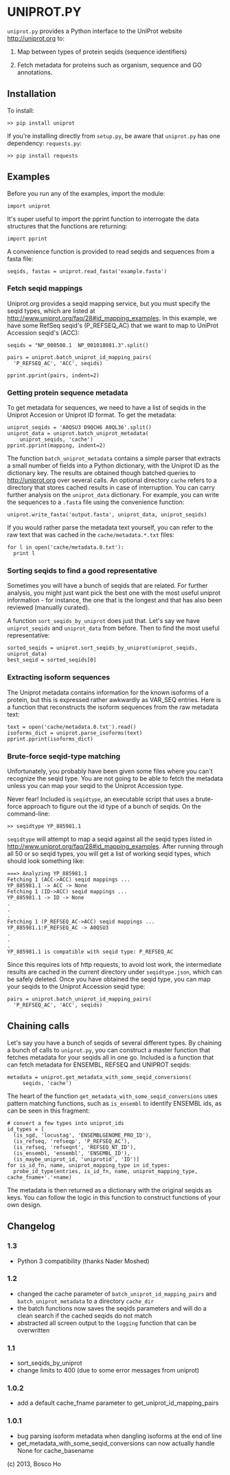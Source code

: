 

# UNIPROT.PY


`uniprot.py` provides a Python interface to the UniProt website <http://uniprot.org> to: 

1. Map between types of protein seqids (sequence identifiers)

2. Fetch metadata for proteins such as organism, sequence and GO annotations.


## Installation

To install:

    >> pip install uniprot

If you're installing directly from `setup.py`, be aware that `uniprot.py` has one dependency: `requests.py`:

    >> pip install requests

## Examples

Before you run any of the examples, import the module:

    import uniprot

It's super useful to import the pprint function to interrogate the data structures that the functions are returning:

    import pprint

A convenience function is provided to read seqids and sequences from a fasta file:

    seqids, fastas = uniprot.read_fasta('example.fasta')


### Fetch seqid mappings

Uniprot.org provides a seqid mapping service, but you must specify the seqid types, which are listed at <http://www.uniprot.org/faq/28#id_mapping_examples>.  In this example, we have some RefSeq seqid's (P_REFSEQ_AC) that we want to map to UniProt Accession seqid's (ACC):

    seqids = "NP_000508.1  NP_001018081.3".split()

    pairs = uniprot.batch_uniprot_id_mapping_pairs(
      'P_REFSEQ_AC', 'ACC', seqids)

    pprint.pprint(pairs, indent=2)


### Getting protein sequence metadata

To get metadata for sequences, we need to have a list of seqids in the Uniprot Accesion or Uniprot ID format. To get the metadata:

    uniprot_seqids = 'A0QSU3 D9QCH6 A0QL36'.split()
    uniprot_data = uniprot.batch_uniprot_metadata(
        uniprot_seqids, 'cache')
    pprint.pprint(mapping, indent=2)

The function `batch_uniprot_metadata` contains a simple parser that extracts a small number of fields into a Python dictionary, with the Uniprot ID as the dictionary key. The results are obtained though batched queries to http://uniprot.org over several calls. An optional directory `cache` refers to a directory that stores cached results in case of interruption. You can carry further analysis on the `uniprot_data` dictionary. For example, you can write the sequences to a `.fasta` file using the convenience
function:

    uniprot.write_fasta('output.fasta', uniprot_data, uniprot_seqids)

If you would rather parse the metadata text yourself, you can refer to the raw text that was cached in the `cache/metadata.*.txt` files:

    for l in open('cache/metadata.0.txt'):
      print l

### Sorting seqids to find a good representative

Sometimes you will have a bunch of seqids that are related. For further analysis, you might just want pick the best one with the most useful uniprot information - for instance, the one that is the longest and that has also been reviewed (manually curated). 

A function `sort_seqids_by_uniprot` does just that. Let's say we have `uniprot_seqids` and `uniprot_data` from before. Then to find the most useful representative:
 
    sorted_seqids = uniprot.sort_seqids_by_uniprot(uniprot_seqids, uniprot_data)
    best_seqid = sorted_seqids[0]

### Extracting isoform sequences

The Uniprot metadata contains information for the known isoforms of a protein, but this is expressed rather awkwardly as VAR_SEQ entries. Here is a function that reconstructs the isoform sequences from the raw metadata text:
  
    text = open('cache/metadata.0.txt').read()
    isoforms_dict = uniprot.parse_isoforms(text)
    pprint.pprint(isoforms_dict)


### Brute-force seqid-type matching

Unfortunately, you probably have been given some files where you can't recognize the seqid type. You are not going to be able to fetch the metadata unless you can map your seqid to the Uniprot Accession type.

Never fear!  Included is `seqidtype`, an executable script that uses a  brute-force approach to figure out the id type of a bunch of seqids. On the command-line:

    >> seqidtype YP_885981.1

`seqidtype` will attempt to map a seqid against all the seqid types listed in <http://www.uniprot.org/faq/28#id_mapping_examples>. After running through all 50 or so seqid types, you will get a list of working seqid types, which should look something like:

    ===> Analyzing YP_885981.1
    Fetching 1 (ACC->ACC) seqid mappings ...
    YP_885981.1 -> ACC -> None
    Fetching 1 (ID->ACC) seqid mappings ...
    YP_885981.1 -> ID -> None
    . 
    .
    .
    Fetching 1 (P_REFSEQ_AC->ACC) seqid mappings ...
    YP_885981.1:P_REFSEQ_AC -> A0QSU3
    .
    .
    .
    YP_885981.1 is compatible with seqid type: P_REFSEQ_AC

Since this requires lots of http requests, to avoid lost work, the intermediate results are cached in the current directory under `seqidtype.json`, which can be safely deleted. Once you have obtained the seqid type, you can map your seqids to the Uniprot Accession seqid type:

    pairs = uniprot.batch_uniprot_id_mapping_pairs(
      'P_REFSEQ_AC', 'ACC', seqids)

## Chaining calls

Let's say you have a bunch of seqids of several different types. By chaining a bunch of calls to `uniprot.py`, you can construct a master function that fetches metadata for your seqids all in one go. Included is a function that can fetch metadata for ENSEMBL, REFSEQ and UNIPROT seqids:

    metadata = uniprot.get_metadata_with_some_seqid_conversions(
         seqids, 'cache')

The heart of the function `get_metadata_with_some_seqid_conversions` uses pattern matching functions, such as `is_ensembl` to identify ENSEMBL ids, as can be seen in this fragment:

    # convert a few types into uniprot_ids
    id_types = [
      (is_sgd, 'locustag', 'ENSEMBLGENOME_PRO_ID'),
      (is_refseq, 'refseqp', 'P_REFSEQ_AC'),
      (is_refseq, 'refseqnt', 'REFSEQ_NT_ID'),
      (is_ensembl, 'ensembl', 'ENSEMBL_ID'),
      (is_maybe_uniprot_id, 'uniprotid', 'ID')]
    for is_id_fn, name, uniprot_mapping_type in id_types:
      probe_id_type(entries, is_id_fn, name, uniprot_mapping_type, cache_fname+'.'+name)

The metadata is then returned as a dictionary with the original seqids as keys. You can follow the logic in this function to construct functions of your own design.

## Changelog

### 1.3
- Python 3 compatibility (thanks Nader Moshed)

### 1.2
- changed the cache parameter of `batch_uniprot_id_mapping_pairs` and `batch_uniprot_metadata`  to a directory `cache_dir`
- the batch functions now saves the seqids parameters and will do a clean search  if the cached seqids do not match
- abstracted all screen output to the `logging` function that can be overwritten

### 1.1
- sort_seqids_by_uniprot
- change limits to 400 (due to some error messages from uniprot)

### 1.0.2
- add a default cache_fname parameter to get_uniprot_id_mapping_pairs 

### 1.0.1 
- bug parsing isoform metadata when dangling isoforms at the end of line
- get_metadata_with_some_seqid_conversions can now actually handle None for cache_basename

(c) 2013, Bosco Ho


